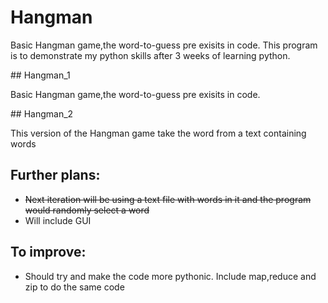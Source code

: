# Hangman
<p>Basic Hangman game,the word-to-guess pre exisits in code. This program is to demonstrate my python skills after 3 weeks of learning python.</p>
## Hangman_1 
<p> Basic Hangman game,the word-to-guess pre exisits in code. </p>
## Hangman_2
<p> This version of the Hangman game take the word from a text containing words<p>

## Further plans:
- ~~Next iteration will be using a text file with words in it and the program would randomly select a word~~
- Will include GUI 

## To  improve:
- Should try and make the code more pythonic. Include map,reduce and zip to do the same code


